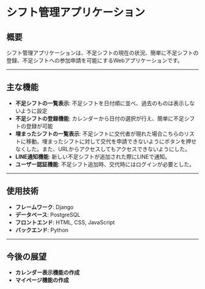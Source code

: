 # シフト管理アプリケーション

## 概要
シフト管理アプリケーションは、不足シフトの現在の状況、簡単に不足シフトの登録、不足シフトへの参加申請を可能にするWebアプリケーションです。

---

## 主な機能
- **不足シフトの一覧表示**: 不足シフトを日付順に並べ、過去のものは表示しないように設定
- **不足シフトの登録機能**: カレンダーから日付の選択が行え、簡単に不足シフトの登録が可能
- **埋まったシフトの一覧表示**: 不足シフトに交代者が現れた場合こちらのリストに移動。埋まったシフトに対して交代を申請できないようにボタンを押せなくした。また、URLからアクセスしてもアクセスできないようにした。
- **LINE通知機能**: 新しい不足シフトが追加された際にLINEで通知。
- **ユーザー認証機能**: 不足シフト追加時、交代時にはログインが必要とした。
---

## 使用技術
- **フレームワーク**: Django
- **データベース**: PostgreSQL
- **フロントエンド**: HTML, CSS, JavaScript
- **バックエンド**: Python
---


## 今後の展望
- **カレンダー表示機能の作成**
- **マイページ機能の作成**
